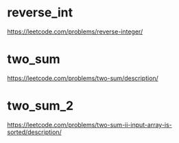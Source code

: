 # reverse_int
https://leetcode.com/problems/reverse-integer/
# two_sum
https://leetcode.com/problems/two-sum/description/
# two_sum_2
https://leetcode.com/problems/two-sum-ii-input-array-is-sorted/description/

